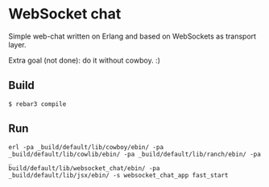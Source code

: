 WebSocket chat
=====
Simple web-chat written on Erlang
and based on WebSockets as transport layer.

Extra goal (not done): do it without cowboy. :)


Build
-----

    $ rebar3 compile

Run
---

    erl -pa _build/default/lib/cowboy/ebin/ -pa _build/default/lib/cowlib/ebin/ -pa _build/default/lib/ranch/ebin/ -pa _
    build/default/lib/websocket_chat/ebin/ -pa _build/default/lib/jsx/ebin/ -s websocket_chat_app fast_start